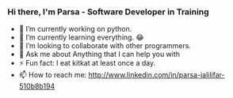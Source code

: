 ### Hi there, I'm Parsa - Software Developer in Training

- 🔭 I’m currently working on python.
- 🌱 I’m currently learning everything. :joy:
- 👯 I’m looking to collaborate with other programmers.
- 💬 Ask me about Anything that I can help you with
- ⚡ Fun fact: I eat kitkat at least once a day.
- 📫 How to reach me: http://www.linkedin.com/in/parsa-jalilifar-510b8b194
